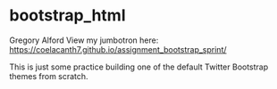 bootstrap_html
===========================



Gregory Alford
View my jumbotron here:
https://coelacanth7.github.io/assignment_bootstrap_sprint/

This is just some practice building one of the default Twitter Bootstrap themes from scratch.

